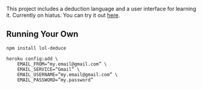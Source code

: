 This project includes a deduction language and a user interface for learning it.
Currently on hiatus.
You can try it out [here](http://logic-online.herokuapp.com).

Running Your Own
---

	npm install lol-deduce

	heroku config:add \
		EMAIL_FROM=“my.email@gmail.com” \
		EMAIL_SERVICE=“Gmail” \
		EMAIL_USERNAME=”my.email@gmail.com” \
		EMAIL_PASSWORD=”my.password”

